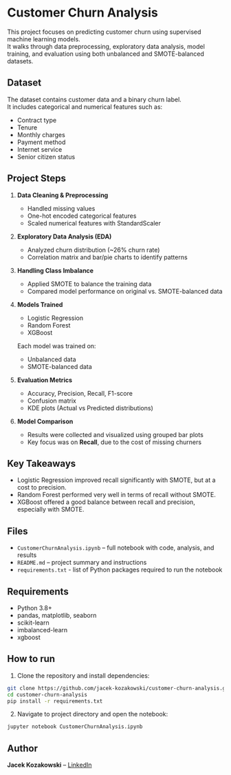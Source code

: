 
# Customer Churn Analysis

This project focuses on predicting customer churn using supervised machine learning models.  
It walks through data preprocessing, exploratory data analysis, model training, and evaluation using both unbalanced and SMOTE-balanced datasets.

## Dataset

The dataset contains customer data and a binary churn label.  
It includes categorical and numerical features such as:

- Contract type
- Tenure
- Monthly charges
- Payment method
- Internet service
- Senior citizen status

## Project Steps

1. **Data Cleaning & Preprocessing**
   - Handled missing values
   - One-hot encoded categorical features
   - Scaled numerical features with StandardScaler

2. **Exploratory Data Analysis (EDA)**
   - Analyzed churn distribution (~26% churn rate)
   - Correlation matrix and bar/pie charts to identify patterns

3. **Handling Class Imbalance**
   - Applied SMOTE to balance the training data
   - Compared model performance on original vs. SMOTE-balanced data

4. **Models Trained**
   - Logistic Regression
   - Random Forest
   - XGBoost

   Each model was trained on:
   - Unbalanced data
   - SMOTE-balanced data

5. **Evaluation Metrics**
   - Accuracy, Precision, Recall, F1-score
   - Confusion matrix
   - KDE plots (Actual vs Predicted distributions)

6. **Model Comparison**
   - Results were collected and visualized using grouped bar plots
   - Key focus was on **Recall**, due to the cost of missing churners

## Key Takeaways

- Logistic Regression improved recall significantly with SMOTE, but at a cost to precision.
- Random Forest performed very well in terms of recall without SMOTE.
- XGBoost offered a good balance between recall and precision, especially with SMOTE.

## Files

- `CustomerChurnAnalysis.ipynb` – full notebook with code, analysis, and results
- `README.md` – project summary and instructions
- `requirements.txt` - list of Python packages required to run the notebook

## Requirements

- Python 3.8+
- pandas, matplotlib, seaborn
- scikit-learn
- imbalanced-learn
- xgboost


## How to run
1. Clone the repository and install dependencies:

```bash
git clone https://github.com/jacek-kozakowski/customer-churn-analysis.git
cd customer-churn-analysis
pip install -r requirements.txt
```

2. Navigate to project directory and open the notebook:

```bash
jupyter notebook CustomerChurnAnalysis.ipynb
```
## Author

**Jacek Kozakowski** – [LinkedIn](https://www.linkedin.com/in/jacek-kozakowski-31b759356/)
